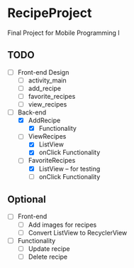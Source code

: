 # RecipeProject
Final Project for Mobile Programming I

## TODO
- [ ] Front-end Design
  - [ ] activity_main
  - [ ] add_recipe
  - [ ] favorite_recipes
  - [ ] view_recipes
- [ ] Back-end
  - [X] AddRecipe
    - [X] Functionality
  - [ ] ViewRecipes
    - [X] ListView
    - [X] onClick Functionality
  - [ ] FavoriteRecipes
    - [X] ListView – for testing
    - [ ] onClick Functionality
       
## Optional
- [ ] Front-end
  - [ ] Add images for recipes
  - [ ] Convert ListView to RecyclerView
- [ ] Functionality
  - [ ] Update recipe
  - [ ] Delete recipe
